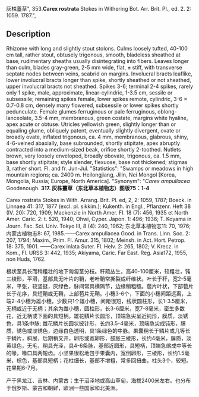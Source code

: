 灰株薹草",
353.**Carex rostrata** Stokes in Withering Bot. Arr. Brit. Pl., ed. 2. 2: 1059. 1787.",

## Description
Rhizome with long and slightly stout stolons. Culms loosely tufted, 40-100 cm tall, rather stout, obtusely trigonous, smooth, bladeless sheathed at base, rudimentary sheaths usually disintegrating into fibers. Leaves longer than culm, blades gray-green, 2-5 mm wide, flat, ± stiff, with transverse septate nodes between veins, scabrid on margins. Involucral bracts leaflike, lower involucral bracts longer than spike, shortly sheathed or not sheathed, upper involucral bracts not sheathed. Spikes 3-6; terminal 2-4 spikes, rarely only 1 spike, male, approximate, linear-cylindric, 1-3.5 cm, sessile or subsessile; remaining spikes female, lower spikes remote, cylindric, 3-6 × 0.7-0.8 cm, densely many flowered, subsessile or lower spikes shortly pedunculate. Female glumes ferruginous or pale ferruginous, oblong-lanceolate, 3.5-4 mm, membranous, green costate, margins white hyaline, apex acute or obtuse. Utricles yellowish green, slightly longer than or equaling glume, obliquely patent, eventually slightly divergent, ovate or broadly ovate, inflated trigonous, ca. 4 mm, membranous, glabrous, shiny, 4-6-veined abaxially, base subrounded, shortly stipitate, apex abruptly contracted into a medium-sized beak, orifice shortly 2-toothed. Nutlets brown, very loosely enveloped, broadly obovate, trigonous, ca. 1.5 mm, base shortly stipitate; style slender, flexuose, base not thickened; stigmas 3, rather short. Fl. and fr. Jun-Jul.
  "Statistics": "Swamps or meadows in high mountain regions; ca. 2400 m. Heilongjiang, Jilin, Nei Mongol [Korea, Mongolia, Russia; Europe, North America].
  "Synonym": "*Carex ampullacea* Goodenough.
**317. 灰株薹草（东北草本植物志）图版75：1-4**

Carex rostrata Stokes in With. Arrang. Brit. Pl. ed, 2, 2: 1059, 1787; Boeck. in Linnaea 41: 317, 1877 (excl. pl. sikkim.); Kukenth. in Engl., Pflanzenr. Heft 38 (IV. 20): 720, 1909; Mackenzie in North Amer. Fl. 18 (7): 456, 1935 et North Amer. Caric. 2: t. 520, 1940; Ohwi, Cyper. Japon. 1: 496; 1936; T. Koyama in Journ. Fac. Sci. Univ. Tokyo III, 8 (4): 240, 1962; 东北草本植物志11: 70, 1976; 内蒙古植物志8: 67, 1985.——Carex ampullacea Good. in Trans. Linn. Soc. 2: 207, 1794; Maxim., Prim. Fl. Amur. 315, 1802; Meinsh. in Act. Hort. Petrop. 18: 375, 1901. ——Carex inlata Suter. Fl. Helv. 2: 265, 1802; V. Krecz. in Kom., Fl. URSS 3: 442, 1935; Akiyama, Caric. Far East. Reg. Asia172, 1955, non Huds, 1762.

根状茎具长而稍粗壮的地下匍匐茎分枝。秆疏丛生，高40-100厘米，较粗壮，钝三棱形，平滑，基部具无叶片的鞘，老叶鞘常撕裂成纤维状。叶长于秆，宽2-5毫米，平张，较坚挺，灰绿色，脉间常具横隔节，边缘稍粗糙。苞片叶状，下部苞片长于花序，具短鞘或无鞘，上部苞片无鞘。小穗3-6个，下面的小穗间距远离，上端2-4小穗为雄小穗，少数只1个雄小穗，间距很短，线状圆柱形，长1-3.5厘米，无柄或近于无柄；其余为雌小穗，圆柱形，长3-6厘米，宽7-8毫米，密生多数花，近无柄或下面的具短柄。雄花鳞片长圆形，顶端急尖呈近钝形，膜质，淡锈色，具1条中脉; 雌花鳞片长圆状披针形，长约3.5-4毫米，顶端急尖成钝形，膜质，锈色或淡锈色，边缘白色透明，具1条绿色的中脉。果囊稍长于鳞片或几等长于鳞片，斜展，后期稍叉开，卵形或宽卵形，鼓胀三棱形，长约4毫米，膜质，淡黄绿色，无毛，稍具光泽，具4-6条脉，基部近圆形，具短柄，顶端急缩成中等长的喙，喙口具两短齿。小坚果很松地包于果囊内，宽倒卵形，三棱形，长约1.5毫米，棕色，基部具短柄；花柱细长，基部不增粗，常多回扭曲，柱头3个，较短。花果期6-7月。

产于黑龙江、吉林、内蒙古；生于沼泽地或高山草甸，海拔2400米左右。也分布于俄罗斯、蒙古和朝鲜，欧洲一些国家和北美洲。
